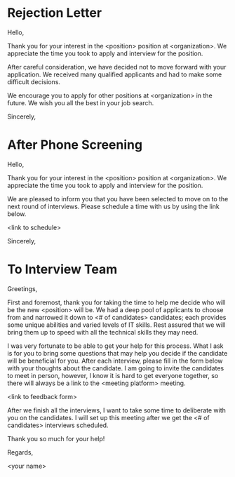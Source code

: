 # Rejection Letter

Hello, 

Thank you for your interest in the \<position\> position at \<organization\>. We appreciate the time you took to apply and interview for the position. 

After careful consideration, we have decided not to move forward with your application. We received many qualified applicants and had to make some difficult decisions. 

We encourage you to apply for other positions at \<organization\> in the future. We wish you all the best in your job search. 

Sincerely, 

# After Phone Screening
Hello, 

Thank you for your interest in the \<position\> position at \<organization\>. We appreciate the time you took to apply and interview for the position. 

We are pleased to inform you that you have been selected to move on to the next round of interviews. Please schedule a time with us by using the link below. 

\<link to schedule\>

Sincerely, 

# To Interview Team
Greetings, 

First and foremost, thank you for taking the time to help me decide who will be the new \<position\> will be. We had a deep pool of applicants to choose from and narrowed it down to \<# of candidates\> candidates; each provides some unique abilities and varied levels of IT skills. Rest assured that we will bring them up to speed with all the technical skills they may need. 

I was very fortunate to be able to get your help for this process. What I ask is for you to bring some questions that may help you decide if the candidate will be beneficial for you. After each interview, please fill in the form below with your thoughts about the candidate. I am going to invite the candidates to meet in person, however, I know it is hard to get everyone together, so there will always be a link to the \<meeting platform\> meeting.

\<link to feedback form\>

After we finish all the interviews, I want to take some time to deliberate with you on the candidates. I will set up this meeting after we get the \<# of candidates\> interviews scheduled. 

Thank you so much for your help! 

Regards,

\<your name\>